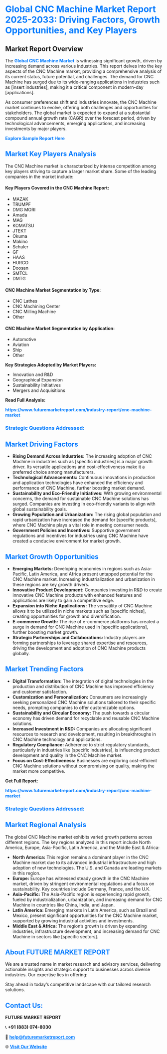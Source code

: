 <h1 style="color: #007BFF;">Global CNC Machine Market Report 2025-2033: Driving Factors, Growth Opportunities, and Key Players</h1>

<section id="overview">
<h2>Market Report Overview</h2>
<p>The <a href="https://www.futuremarketreport.com/industry-report/cnc-machine-market" style="color: #007BFF; text-decoration: none;"><strong>Global CNC Machine Market</strong></a> is witnessing significant growth, driven by increasing demand across various industries. This report delves into the key aspects of the CNC Machine market, providing a comprehensive analysis of its current status, future potential, and challenges. The demand for CNC Machine has surged due to its wide-ranging applications in industries such as [insert industries], making it a critical component in modern-day [applications].</p>
<p>As consumer preferences shift and industries innovate, the CNC Machine market continues to evolve, offering both challenges and opportunities for stakeholders. The global market is expected to expand at a substantial compound annual growth rate (CAGR) over the forecast period, driven by technological advancements, emerging applications, and increasing investments by major players.</p>
</section>

<section id="overview">
<p><a href="https://www.futuremarketreport.com/request-sample/reportId=89706" style="color: #007BFF; text-decoration: none;"><strong>Explore Sample Report Here</strong></a></p>
</section>

<section id="key-players">
<h2 style="color: #007BFF;">Market Key Players Analysis</h2>
<p>The CNC Machine market is characterized by intense competition among key players striving to capture a larger market share. Some of the leading companies in the market include:</p>
<h4>Key Players Covered in the CNC Machine Report:</h4>
<ul><li>MAZAK</li><li>TRUMPF</li><li>DMG MORI</li><li>Amada</li><li>MAG</li><li>KOMATSU</li><li>JTEKT</li><li>Okuma</li><li>Makino</li><li>Schuler</li><li>GF</li><li>HAAS</li><li>HURCO</li><li>Doosan</li><li>SMTCL</li><li>DMTG</li></ul>
<h4>CNC Machine Market Segmentation by Type:</h4>
<ul><li>CNC Lathes</li><li>CNC Machining Center</li><li>CNC Milling Machine</li><li>Other</li></ul>

<h4>CNC Machine Market Segmentation by Application:</h4>
<ul><li>Automotive</li><li>Aviation</li><li>Ship</li><li>Other</li></ul>
<p><strong>Key Strategies Adopted by Market Players:</strong></p>
<ul>
<li>Innovation and R&D</li>
<li>Geographical Expansion</li>
<li>Sustainability Initiatives</li>
<li>Mergers and Acquisitions</li>
</ul>
</section>

<section>
<p><strong>Read Full Analysis: </strong></p><a href="https://www.futuremarketreport.com/industry-report/cnc-machine-market" style="color: #007BFF; text-decoration: none;"><strong>https://www.futuremarketreport.com/industry-report/cnc-machine-market</strong></a>
<h3 style="color: #007BFF;">Strategic Questions Addressed:</h3>
</section>

<section id="driving-factors">
<h2 style="color: #007BFF;">Market Driving Factors</h2>
<ul>
<li><strong>Rising Demand Across Industries:</strong> The increasing adoption of CNC Machine in industries such as [specific industries] is a major growth driver. Its versatile applications and cost-effectiveness make it a preferred choice among manufacturers.</li>
<li><strong>Technological Advancements:</strong> Continuous innovations in production and application technologies have enhanced the efficiency and performance of CNC Machine, further boosting market demand.</li>
<li><strong>Sustainability and Eco-Friendly Initiatives:</strong> With growing environmental concerns, the demand for sustainable CNC Machine solutions has surged. Companies are investing in eco-friendly variants to align with global sustainability goals.</li>
<li><strong>Growing Population and Urbanization:</strong> The rising global population and rapid urbanization have increased the demand for [specific products], where CNC Machine plays a vital role in meeting consumer needs.</li>
<li><strong>Government Policies and Incentives:</strong> Supportive government regulations and incentives for industries using CNC Machine have created a conducive environment for market growth.</li>
</ul>
</section>

<section id="growth-opportunities">
<h2 style="color: #007BFF;">Market Growth Opportunities</h2>
<ul>
<li><strong>Emerging Markets:</strong> Developing economies in regions such as Asia-Pacific, Latin America, and Africa present untapped potential for the CNC Machine market. Increasing industrialization and urbanization in these regions are key growth drivers.</li>
<li><strong>Innovative Product Development:</strong> Companies investing in R&D to create innovative CNC Machine products with enhanced features and applications are likely to gain a competitive edge.</li>
<li><strong>Expansion into Niche Applications:</strong> The versatility of CNC Machine allows it to be utilized in niche markets such as [specific niches], creating opportunities for growth and diversification.</li>
<li><strong>E-commerce Growth:</strong> The rise of e-commerce platforms has created a surge in demand for CNC Machine used in [specific applications], further boosting market growth.</li>
<li><strong>Strategic Partnerships and Collaborations:</strong> Industry players are forming partnerships to leverage shared expertise and resources, driving the development and adoption of CNC Machine products globally.</li>
</ul>
</section>

<section id="trending-factors">
<h2 style="color: #007BFF;">Market Trending Factors</h2>
<ul>
<li><strong>Digital Transformation:</strong> The integration of digital technologies in the production and distribution of CNC Machine has improved efficiency and customer satisfaction.</li>
<li><strong>Customization and Personalization:</strong> Consumers are increasingly seeking personalized CNC Machine solutions tailored to their specific needs, prompting companies to offer customizable options.</li>
<li><strong>Sustainability and Circular Economy:</strong> The push towards a circular economy has driven demand for recyclable and reusable CNC Machine solutions.</li>
<li><strong>Increased Investment in R&D:</strong> Companies are allocating significant resources to research and development, resulting in breakthroughs in CNC Machine technology and applications.</li>
<li><strong>Regulatory Compliance:</strong> Adherence to strict regulatory standards, particularly in industries like [specific industries], is influencing product development and quality in the CNC Machine market.</li>
<li><strong>Focus on Cost-Effectiveness:</strong> Businesses are exploring cost-efficient CNC Machine solutions without compromising on quality, making the market more competitive.</li>
</ul>
</section>

<section>
<p><strong>Get Full Report: </strong></p><a href="https://www.futuremarketreport.com/industry-report/cnc-machine-market" style="color: #007BFF; text-decoration: none;"><strong>https://www.futuremarketreport.com/industry-report/cnc-machine-market</strong></a>
<h3 style="color: #007BFF;">Strategic Questions Addressed:</h3>
</section>


<section id="regional-analysis">
<h2 style="color: #007BFF;">Market Regional Analysis</h2>
<p>The global CNC Machine market exhibits varied growth patterns across different regions. The key regions analyzed in this report include North America, Europe, Asia-Pacific, Latin America, and the Middle East & Africa:</p>
<ul>
<li><strong>North America:</strong> This region remains a dominant player in the CNC Machine market due to its advanced industrial infrastructure and high adoption of new technologies. The U.S. and Canada are leading markets in this region.</li>
<li><strong>Europe:</strong> Europe has witnessed steady growth in the CNC Machine market, driven by stringent environmental regulations and a focus on sustainability. Key countries include Germany, France, and the U.K.</li>
<li><strong>Asia-Pacific:</strong> The Asia-Pacific region is experiencing rapid growth, fueled by industrialization, urbanization, and increasing demand for CNC Machine in countries like China, India, and Japan.</li>
<li><strong>Latin America:</strong> Emerging markets in Latin America, such as Brazil and Mexico, present significant opportunities for the CNC Machine market, supported by growing industrial activities and investments.</li>
<li><strong>Middle East & Africa:</strong> The region’s growth is driven by expanding industries, infrastructure development, and increasing demand for CNC Machine in sectors like [specific sectors].</li>
</ul>
</section>

<footer>
<h2 style="color: #007BFF;">About FUTURE MARKET REPORT</h2>
<p>We are a trusted name in market research and advisory services, delivering actionable insights and strategic support to businesses across diverse industries. Our expertise lies in offering:</p>

<p>Stay ahead in today’s competitive landscape with our tailored research solutions.</p>

<h2 style="color: #007BFF;">Contact Us:</h2>
<p><strong>FUTURE MARKET REPORT</strong></p>
<p>📞 <strong>+91 (883) 074-8030</strong></p>
<p>📧 <strong><a href="mailto:help@futuremarketreport.com" style="color: #007BFF;">help@futuremarketreport.com</a></strong></p>
<p>🌐 <strong><a href="https://www.futuremarketreport.com/" style="color: #007BFF;">Visit Our Website</a></strong></p>
</footer>